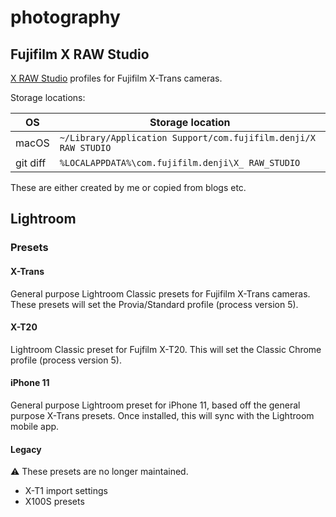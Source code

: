 # photography

## Fujifilm X RAW Studio

[X RAW Studio](https://fujifilm-x.com/sv-se/support/download/software/x-raw-studio/) profiles for Fujifilm X-Trans cameras.

Storage locations:

| OS | Storage location |
| --- | --- |
| macOS | `~/Library/Application Support/com.fujifilm.denji/X RAW STUDIO` |
| git diff | `%LOCALAPPDATA%\com.fujifilm.denji\X_ RAW_STUDIO` |

These are either created by me or copied from blogs etc.

## Lightroom

### Presets

#### X-Trans

General purpose Lightroom Classic presets for Fujifilm X-Trans cameras. These presets will set the Provia/Standard profile (process version 5).

#### X-T20

Lightroom Classic preset for Fujfilm X-T20. This will set the Classic Chrome profile (process version 5).

#### iPhone 11

General purpose Lightroom preset for iPhone 11, based off the general purpose X-Trans presets. Once installed, this will sync with the Lightroom mobile app.

#### Legacy

:warning: These presets are no longer maintained.

- X-T1 import settings
- X100S presets
